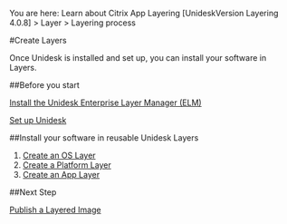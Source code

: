 You are here: Learn about Citrix App Layering [UnideskVersion Layering 4.0.8] > Layer > Layering process
#Create Layers 
Once Unidesk is installed and set up, you can install your software in Layers. 
##Before you start
[ Install the Unidesk Enterprise Layer Manager (ELM)](get_started_deploy_unidesk_elm_co4)[        ](get_started_deploy_unidesk_elm_co4)
[ Set up Unidesk ](landing_set_up_co4)[        ](landing_set_up_co4)
##Install your software in reusable Unidesk Layers
<ol>            <li><a href="layer_os_create_co4.htm"> Create an OS Layer</a>            </li>            <li><a href="layer_platform_create_co4.htm"> Create a Platform Layer </a>            </li>            <li><a href="layer_apps_create_co4.htm"> Create an App Layer</a>            </li>        </ol>
##Next Step
[Publish a Layered Image](landing_publish_co4)[        ](landing_publish_co4)

